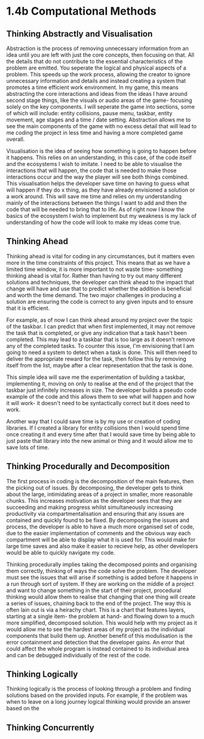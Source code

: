 # 1.4b Computational Methods

## Thinking Abstractly and Visualisation

Abstraction is the process of removing unnecessary information from an idea until you are left with just the core concepts, then focusing on that. All the details that do not contribute to the essential characteristics of the problem are emitted. You seperate the logical and physical aspects of a problem. This speeds up the work process, allowing the creator to ignore unnecessary information and details and instead creating a system that promotes a time efficient work environment. In my game, this means abstracting the core interactions and ideas from the ideas I have around second stage things, like the visuals or audio areas of the game- focusing solely on the key components. I will seperate the game into sections, some of which will include: entity collisions, pause menu, taskbar, entity movement, age stages and a time / date setting. Abstraction allows me to see the main components of the game with no excess detail that will lead to me coding the project in less time and having a more completed game overall.&#x20;

Visualisation is the idea of seeing how something is going to happen before it happens. This relies on an understanding, in this case, of the code itself and the ecosystems I wish to imitate. I need to be able to visualise the interactions that will happen, the code that is needed to make those interactions occur and the way the player will see both things combined. This visualisation helps the developer save time on having to guess what will happen if they do x thing, as they have already envisioned a solution or a work around. This will save me time and relies on my understanding mainly of the interactions between the things I want to add and then the code that will be needed to bring that to life. As of right now I know the basics of the ecosystem I wish to implement but my weakness is my lack of understanding of how the code will look to make my ideas come true.

## Thinking Ahead

Thinking ahead is vital for coding in any circumstances, but it matters even more in the time constraints of this project. This means that as we have a limited time window, it is more important to not waste time- something thinking ahead is vital for. Rather than having to try out many different solutions and techniques, the developer can think ahead to the impact that change will have and use that to predict whether the addition is beneficial and worth the time demand. The two major challenges in producing a solution are ensuring the code is correct to any given inputs and to ensure that it is efficient.&#x20;

For example, as of now I can think ahead around my project over the topic of the taskbar. I can predict that when first implemented, it may not remove the task that is completed, or give any indication that a task hasn't been completed. This may lead to a taskbar that is too large as it doesn't remove any of the completed tasks. To counter this issue, I'm envisioning that I am going to need a system to detect when a task is done. This will then need to deliver the appropriate reward for the task, then follow this by removing itself from the list, maybe after a clear representation that the task is done.

This simple idea will save me the experimentation of building a taskbar, implementing it, moving on only to realise at the end of the project that the taskbar just infinitely increases in size.  The developer builds a pseudo code example of the code and this allows them to see what will happen and how it will work- it doesn't need to be syntactically correct but it does need to work.&#x20;

Another way that I could save time is by my use or creation of coding libraries. If I created a library for entity collisions then I would spend time once creating it and every time after that I would save time by being able to just paste that library into the new animal or thing and it would allow me to save lots of time.&#x20;

## Thinking Procedurally and Decomposition

The first process in coding is the decomposition of the main features, then the picking out of issues. By decomposing, the developer gets to think about the large, intimidating areas of a project in smaller, more reasonable chunks. This increases motivation as the developer sees that they are succeeding and making progress whilst simultaneously increasing productivity via compartmentalisation and ensuring that any issues are contained and quickly found to be fixed. By decomposing the issues and process, the developer is able to have a much more organised set of code, due to the easier implementation of comments and the obvious way each compartment will be able to display what it is used for. This would make for large time saves and also make it easier to recieve help, as other developers would be able to quickly navigate my code.

Thinking procedurally implies taking the decomposed points and organising them correctly, thinking of ways the code solve the problem. The developer must see the issues that will arise if something is added before it happens in a run through sort of system. If they are working on the middle of a project and want to change something in the start of their project, procedural thinking would allow them to realise that changing that one thing will create a series of issues, chaining back to the end of the project. The way this is often lain out is via a heirachy chart. This is a chart that features layers, starting at a single item- the problem at hand- and flowing down to a much more simplified, decomposed solution. This would help with my project as it would allow me to see the hardest areas of my project as the individual components that build them up. Another benefit of this modulisation is the error containment and detection that the developer gains. An error that could affect the whole program is instead contained to its individual area and can be debugged individually of the rest of the code. &#x20;

## Thinking Logically

Thinking logically is the process of looking through a problem and finding solutions based on the provided inputs. For example, if the problem was when to leave on a long journey logical thinking would provide an answer based on the&#x20;

## Thinking Concurrently
